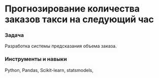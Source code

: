 # Прогнозирование количества заказов такси на следующий час

### Задача
Разработка системы предсказания объема заказа.

### Инструменты и навыки
Python, Pandas, Scikit-learn, statsmodels,
